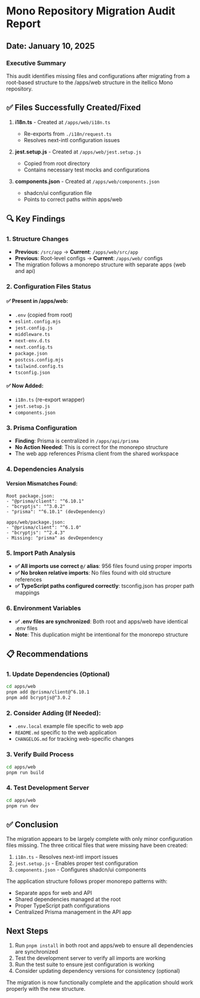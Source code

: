 # Mono Repository Migration Audit Report

## Date: January 10, 2025

### Executive Summary
This audit identifies missing files and configurations after migrating from a root-based structure to the /apps/web structure in the itellico Mono repository.

## ✅ Files Successfully Created/Fixed

1. **i18n.ts** - Created at `/apps/web/i18n.ts`
   - Re-exports from `./i18n/request.ts`
   - Resolves next-intl configuration issues

2. **jest.setup.js** - Created at `/apps/web/jest.setup.js`
   - Copied from root directory
   - Contains necessary test mocks and configurations

3. **components.json** - Created at `/apps/web/components.json`
   - shadcn/ui configuration file
   - Points to correct paths within apps/web

## 🔍 Key Findings

### 1. Structure Changes
- **Previous**: `/src/app` → **Current**: `/apps/web/src/app`
- **Previous**: Root-level configs → **Current**: `/apps/web/` configs
- The migration follows a monorepo structure with separate apps (web and api)

### 2. Configuration Files Status

#### ✅ Present in /apps/web:
- `.env` (copied from root)
- `eslint.config.mjs`
- `jest.config.js`
- `middleware.ts`
- `next-env.d.ts`
- `next.config.ts`
- `package.json`
- `postcss.config.mjs`
- `tailwind.config.ts`
- `tsconfig.json`

#### ✅ Now Added:
- `i18n.ts` (re-export wrapper)
- `jest.setup.js`
- `components.json`

### 3. Prisma Configuration
- **Finding**: Prisma is centralized in `/apps/api/prisma`
- **No Action Needed**: This is correct for the monorepo structure
- The web app references Prisma client from the shared workspace

### 4. Dependencies Analysis

#### Version Mismatches Found:
```
Root package.json:
- "@prisma/client": "^6.10.1"
- "bcryptjs": "^3.0.2"
- "prisma": "^6.10.1" (devDependency)

apps/web/package.json:
- "@prisma/client": "^6.1.0"
- "bcryptjs": "^2.4.3"
- Missing: "prisma" as devDependency
```

### 5. Import Path Analysis
- **✅ All imports use correct `@/` alias**: 956 files found using proper imports
- **✅ No broken relative imports**: No files found with old structure references
- **✅ TypeScript paths configured correctly**: tsconfig.json has proper path mappings

### 6. Environment Variables
- **✅ .env files are synchronized**: Both root and apps/web have identical .env files
- **Note**: This duplication might be intentional for the monorepo structure

## 📋 Recommendations

### 1. Update Dependencies (Optional)
```bash
cd apps/web
pnpm add @prisma/client@^6.10.1
pnpm add bcryptjs@^3.0.2
```

### 2. Consider Adding (If Needed):
- `.env.local` example file specific to web app
- `README.md` specific to the web application
- `CHANGELOG.md` for tracking web-specific changes

### 3. Verify Build Process
```bash
cd apps/web
pnpm run build
```

### 4. Test Development Server
```bash
cd apps/web
pnpm run dev
```

## ✅ Conclusion

The migration appears to be largely complete with only minor configuration files missing. The three critical files that were missing have been created:
1. `i18n.ts` - Resolves next-intl import issues
2. `jest.setup.js` - Enables proper test configuration
3. `components.json` - Configures shadcn/ui components

The application structure follows proper monorepo patterns with:
- Separate apps for web and API
- Shared dependencies managed at the root
- Proper TypeScript path configurations
- Centralized Prisma management in the API app

## Next Steps

1. Run `pnpm install` in both root and apps/web to ensure all dependencies are synchronized
2. Test the development server to verify all imports are working
3. Run the test suite to ensure jest configuration is working
4. Consider updating dependency versions for consistency (optional)

The migration is now functionally complete and the application should work properly with the new structure.